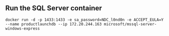 
## Run the SQL Server container

```
docker run -d -p 1433:1433 -e sa_password=NDC_l0nd0n -e ACCEPT_EULA=Y --name productlaunchdb --ip 172.20.244.163 microsoft/mssql-server-windows-express
```